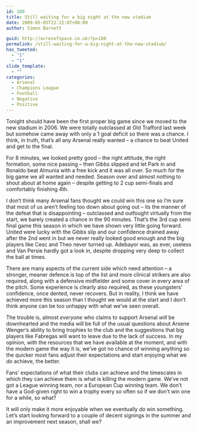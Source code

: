 ```yaml
---
id: 180
title: Still waiting for a big night at the new stadium
date: 2009-05-05T22:22:07+00:00
author: Simon Barnett

guid: http://acresofspace.co.uk/?p=180
permalink: /still-waiting-for-a-big-night-at-the-new-stadium/
has_tweeted:
  - "1"
  - "1"
slide_template:
  - ""
categories:
  - Arsenal
  - Champions League
  - Football
  - Negative
  - Positive
---
```

Tonight should have been the first proper big game since we moved to the new stadium in 2006. We were totally outclassed at Old Trafford last week but somehow came away with only a 1 goal deficit so there was a chance. I think, in truth, that&#8217;s all any Arsenal really wanted &#8211; a chance to beat United and get to the final.

For 8 minutes, we looked pretty good &#8211; the right attitude, the right formation, some nice passing &#8211; then Gibbs slipped and let Park in and Ronaldo beat Almunia with a free kick and it was all over. So much for the big game we all wanted and needed. Season over and almost nothing to shout about at home again &#8211; despite getting to 2 cup semi-finals and comfortably finishing 4th.

I don&#8217;t think many Arsenal fans thought we could win this one so I&#8217;m sure that most of us aren&#8217;t feeling too down about going out &#8211; its the manner of the defeat that is disappointing &#8211; outclassed and outfought virtually from the start, we barely created a chance in the 90 minutes. That&#8217;s the 3rd cup semi final game this season in which we have shown very little going forward. United were lucky with the Gibbs slip and our confidence drained away after the 2nd went in but we never really looked good enough and the big players like Cesc and Theo never turned up. Adebayor was, as ever, useless and Van Persie hardly got a look in, despite dropping very deep to collect the ball at times.

There are many aspects of the current side which need attention &#8211; a stronger, meaner defence is top of the list and more clinical strikers are also required, along with a defensive midfielder and some cover in every area of the pitch. Some experience is clearly also required, as these youngsters&#8217; confidence, once dented, never recovers. But in reality, I think we have achieved more this season than I thought we would at the start and I don&#8217;t think anyone can be too unhappy with what we&#8217;ve seen overall.

The trouble is, almost _everyone_ who claims to support Arsenal _will_ be downhearted and the media will be full of the usual questions about Arsene Wenger&#8217;s ability to bring trophies to the club and the suggestions that big players like Fabregas will want to leave due to the lack of success. In my opinion, with the resources that we have available at the moment, and with the modern game the way it is, we&#8217;ve got no chance of winning anything so the quicker most fans adjust their expectations and start enjoying what we _do_ achieve, the better.

Fans&#8217; expectations of what their clubs can achieve and the timescales in which they can achieve them is what is killing the modern game. We&#8217;ve not got a League winning team, nor a European Cup winning team. We don&#8217;t have a God-given right to win a trophy every so often so if we don&#8217;t win one for a while, so what?

It will only make it more enjoyable when we eventually _do_ win something. Let&#8217;s start looking forward to a couple of decent signings in the summer and an improvement next season, shall we?
